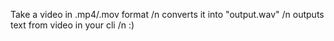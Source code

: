 Take a video in .mp4/.mov format /n
converts it into "output.wav" /n
outputs text from video in your cli /n
:)
